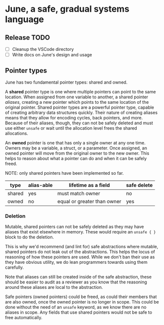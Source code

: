 # June, a safe, gradual systems language

## Release TODO

- [ ] Cleanup the VSCode directory
- [ ] Write docs on June's design and usage

## Pointer types

June has two fundamental pointer types: shared and owned.

A **shared** pointer type is one where multiple pointers can point to the same location. When assigned from one variable to another, a shared pointer *aliases*, creating a new pointer which points to the same location of the original pointer. Shared pointer types are a powerful pointer type, capable of creating arbitrary data structures quickly. Their nature of creating aliases means that they allow for encoding cycles, back pointers, and more. Because of their aliases, though, they can not be safely deleted and must use either `unsafe` or wait until the allocation level frees the shared allocations.

An **owned** pointer is one that has only a single owner at any one time. Owners may be a variable, a struct, or a parameter. Once assigned, an owned pointer will move from the original owner to the new owner. This helps to reason about what a pointer can do and when it can be safely freed.

NOTE: only shared pointers have been implemented so far.

|type|alias-able|lifetime as a field|safe delete|
|--|--|--|--|
|shared|yes|must match owner|no|
|owned|no|equal or greater than owner|yes|

### Deletion

Mutable, shared pointers can not be safely deleted as they may have aliases that exist elsewhere in memory. These would require an `unsafe { }` block to do the deletion.

This is why we'd recommend (and lint for) safe abstractions where mutable, shared pointers do not leak out of the abstractions. This helps the locus of reasoning of how these pointers are used. While we don't ban their use as they have obvious utility, we do lean programmers towards using them carefully.

Note that aliases can still be created inside of the safe abstraction, these should be easier to audit as a reviewer as you know that the reasoning around these aliases are local to the abstraction.

Safe pointers (owned pointers) could be freed, as could their members that are also owned, once the owned pointer is no longer in scope. This could be done without the need of an `unsafe` keyword, as we know there are no aliases in scope. Any fields that use shared pointers would not be safe to free automatically.
